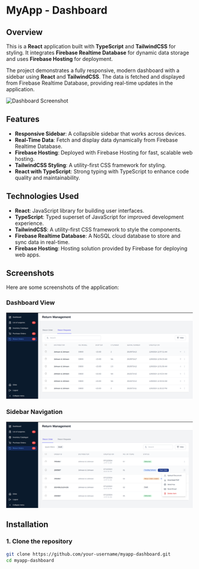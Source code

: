 # MyApp - Dashboard

## Overview

This is a **React** application built with **TypeScript** and **TailwindCSS** for styling. It integrates **Firebase Realtime Database** for dynamic data storage and uses **Firebase Hosting** for deployment.

The project demonstrates a fully responsive, modern dashboard with a sidebar using **React** and **TailwindCSS**. The data is fetched and displayed from Firebase Realtime Database, providing real-time updates in the application.

![Dashboard Screenshot](./screenshots/dashboard.png) <!-- Update with the correct path and filename of the screenshot -->

## Features

- **Responsive Sidebar**: A collapsible sidebar that works across devices.
- **Real-Time Data**: Fetch and display data dynamically from Firebase Realtime Database.
- **Firebase Hosting**: Deployed with Firebase Hosting for fast, scalable web hosting.
- **TailwindCSS Styling**: A utility-first CSS framework for styling.
- **React with TypeScript**: Strong typing with TypeScript to enhance code quality and maintainability.

## Technologies Used

- **React**: JavaScript library for building user interfaces.
- **TypeScript**: Typed superset of JavaScript for improved development experience.
- **TailwindCSS**: A utility-first CSS framework to style the components.
- **Firebase Realtime Database**: A NoSQL cloud database to store and sync data in real-time.
- **Firebase Hosting**: Hosting solution provided by Firebase for deploying web apps.

## Screenshots

Here are some screenshots of the application:

### Dashboard View

![Dashboard View](./assets/images/Screenshot%20From%202024-12-08%2004-34-11.png) <!-- Replace with your screenshot path -->

### Sidebar Navigation

![Sidebar Navigation](./assets/images/Screenshot%20From%202024-12-08%2004-34-53.png) <!-- Replace with your screenshot path -->

## Installation

### 1. Clone the repository

```bash
git clone https://github.com/your-username/myapp-dashboard.git
cd myapp-dashboard
```
